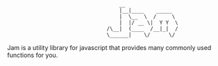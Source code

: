 ```
                                    __                
                                    |__|____    _____  
                                    |  \__  \  /     \ 
                                    |  |/ __ \|  Y Y  \
                                /\__|  (____  /__|_|  /
                                \______|    \/      \/ 
```


Jam is a utility library for javascript that provides many commonly used functions for you.
